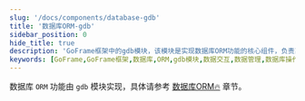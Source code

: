 ```yaml
---
slug: '/docs/components/database-gdb'
title: '数据库ORM-gdb'
sidebar_position: 0
hide_title: true
description: 'GoFrame框架中的gdb模块，该模块是实现数据库ORM功能的核心组件，负责高效的数据操作与管理。在GoFrame框架中，gdb扮演着至关重要的角色，有助于简化数据库的交互和管理。'
keywords: [GoFrame,GoFrame框架,数据库,ORM,gdb模块,数据交互,数据管理,数据库操作,核心组件,gdb]
---
```


数据库 `ORM` 功能由 `gdb` 模块实现，具体请参考 [数据库ORM🔥](../../核心组件/数据库ORM/数据库ORM.md) 章节。